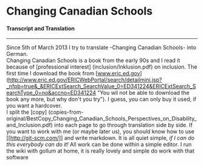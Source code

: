 # Changing Canadian Schools
#### Transcript and Translation  
***  
Since 5th of March 2013 I try to translate -Changing Canadian Schools- into German.  
Changing Canadian Schools is a book from the early 90s and I read it because of [professional interest] (inclusion/Inklusion.pdf) on inclusion.
The first time I download the book from [www.eric.ed.gov] 
(http://www.eric.ed.gov/ERICWebPortal/search/detailmini.jsp?_nfpb=true&_&ERICExtSearch_SearchValue_0=ED341224&ERICExtSearch_SearchType_0=no&accno=ED341224 "You wil not be able to download the book any more, but why don't you try"). I guess, you can only buy it used, if you want a hardcover.  
I split the [copy] (copies-from-original/BestCopy_Changing_Canadian_Schools_Perspectives_on_Disability_and_Inclusion.pdf) into each page to go through translation side by side.
If you want to work with me (or maybe later us), you should know how to use [[http://git-scm.com/]] and write markdown. It is all quiet simple, *if I can do this everybody can do it!* All work can be done within a simple editor. 
I run the wiki with gollum at home, it is really lovely and simple do work with that software 